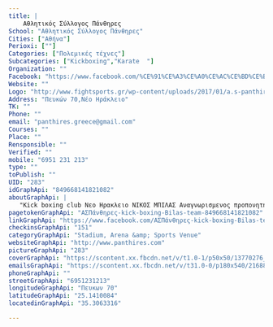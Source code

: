 ```yaml
---
title: |
    Αθλητικός Σύλλογος Πάνθηρες
School: "Αθλητικός Σύλλογος Πάνθηρες"
Cities: ["Αθήνα"]
Perioxi: [""]
Categories: ["Πολεμικές τέχνες"]
Subcategories: ["Kickboxing","Karate  "]
Organization: ""
Facebook: "https://www.facebook.com/%CE%91%CE%A3%CE%A0%CE%AC%CE%BD%CE%B8%CE%B7%CF%81%CE%B5%CF%82-kick-boxing-Bilas-team-849668141821082/"
Website: ""
Logo: "http://www.fightsports.gr/wp-content/uploads/2017/01/a.s-panthires-logo.jpg"
Address: "Πευκών 70,Νέο Ηράκλειο"
TK: ""
Phone: ""
email: "panthires.greece@gmail.com"
Courses: ""
Place: ""
Rensponsible: ""
Verified: ""
mobile: "6951 231 213"
type: ""
toPublish: ""
UID: "283"
idGraphApi: "849668141821082"
aboutGraphApi: | 
   "Kick boxing club Νεο Ηρακλειο ΝΙΚΟΣ ΜΠΙΛΑΣ Αναγνωρισμενος προπονητης απο Γ.Γ.Α - Π.Ο.Κ - W.A.K.O"
pagetokenGraphApi: "ΑΣΠάνθηρες-kick-boxing-Bilas-team-849668141821082"
linkGraphApi: "https://www.facebook.com/ΑΣΠάνθηρες-kick-boxing-Bilas-team-849668141821082/"
checkinsGraphApi: "151"
categoryGraphApi: "Stadium, Arena &amp; Sports Venue"
websiteGraphApi: "http://www.panthires.com"
pictureGraphApi: "283"
coverGraphApi: "https://scontent.xx.fbcdn.net/v/t1.0-1/p50x50/13770276_1011639102290651_6026364430999274668_n.jpg?oh=790852f2d239e31d25313408905ef2b5&amp;oe=5B456D64"
emailsGraphApi: "https://scontent.xx.fbcdn.net/v/t31.0-0/p180x540/21688177_1441146216006602_4906657752314194104_o.jpg?oh=75e663507c64c76265824d2e83f4e045&amp;oe=5B3B43B5"
phoneGraphApi: ""
streetGraphApi: "6951231213"
longitudeGraphApi: "Πευκων 70"
latitudeGraphApi: "25.1410084"
locatedinGraphApi: "35.3063316"

---
```




